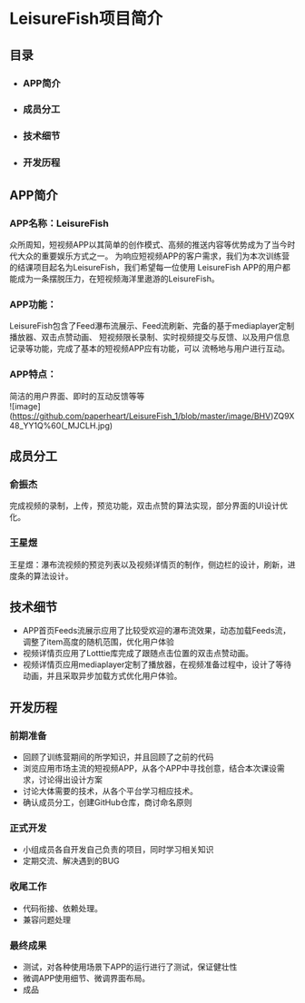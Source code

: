 # LeisureFish项目简介
## 目录
* ### APP简介
* ### 成员分工
* ### 技术细节
* ### 开发历程
## APP简介
### APP名称：LeisureFish
众所周知，短视频APP以其简单的创作模式、高频的推送内容等优势成为了当今时代大众的重要娱乐方式之一。
为响应短视频APP的客户需求，我们为本次训练营的结课项目起名为LeisureFish，我们希望每一位使用
LeisureFish APP的用户都能成为一条摆脱压力，在短视频海洋里遨游的LeisureFish。
### APP功能：
LeisureFish包含了Feed瀑布流展示、Feed流刷新、完备的基于mediaplayer定制播放器、双击点赞动画、
短视频限长录制、实时视频提交与反馈、以及用户信息记录等功能，完成了基本的短视频APP应有功能，可以
流畅地与用户进行互动。
### APP特点：
简洁的用户界面、即时的互动反馈等等<br>
![image] (https://github.com/paperheart/LeisureFish_1/blob/master/image/BHV)ZQ9X48_YY1Q%60(_MJCLH.jpg)
## 成员分工
### 俞振杰
完成视频的录制，上传，预览功能，双击点赞的算法实现，部分界面的UI设计优化。
### 王星煜
王星煜：瀑布流视频的预览列表以及视频详情页的制作，侧边栏的设计，刷新，进度条的算法设计。
## 技术细节
* APP首页Feeds流展示应用了比较受欢迎的瀑布流效果，动态加载Feeds流，调整了item高度的随机范围，优化用户体验
* 视频详情页应用了Lotttie库完成了跟随点击位置的双击点赞动画。
* 视频详情页应用mediaplayer定制了播放器，在视频准备过程中，设计了等待动画，并且采取异步加载方式优化用户体验。
## 开发历程
### 前期准备
* 回顾了训练营期间的所学知识，并且回顾了之前的代码
* 浏览应用市场主流的短视频APP，从各个APP中寻找创意，结合本次课设需求，讨论得出设计方案
* 讨论大体需要的技术，从各个平台学习相应技术。
* 确认成员分工，创建GitHub仓库，商讨命名原则
### 正式开发
* 小组成员各自开发自己负责的项目，同时学习相关知识
* 定期交流、解决遇到的BUG
### 收尾工作
* 代码衔接、依赖处理。
* 兼容问题处理
### 最终成果
* 测试，对各种使用场景下APP的运行进行了测试，保证健壮性
* 微调APP使用细节、微调界面布局。
* 成品
